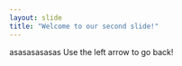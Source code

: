 ```yaml
---
layout: slide
title: "Welcome to our second slide!"
---
```

asasasasasas
Use the left arrow to go back!
